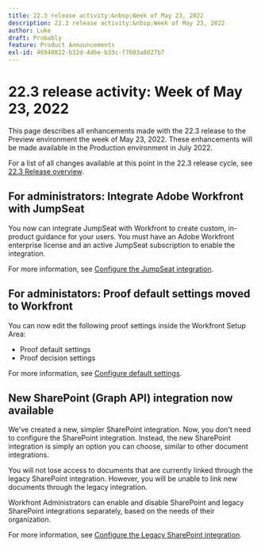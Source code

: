 ```yaml
---
title: 22.3 release activity:&nbsp;Week of May 23, 2022
description: 22.3 release activity:&nbsp;Week of May 23, 2022
author: Luke
draft: Probably
feature: Product Announcements
exl-id: 46940822-b32d-4d6e-b33c-f7603a8027b7
---
```

# 22.3 release activity:&nbsp;Week of May 23, 2022

This page describes all enhancements made with the 22.3 release to the Preview environment the week of May 23, 2022. These enhancements will be made available in the Production environment in July 2022.

For a list of all changes available at this point in the 22.3 release cycle, see [22.3 Release overview](../../../product-announcements/product-releases/22.3-release-activity/22-3-release-overview.md).

## For administrators: Integrate Adobe Workfront with JumpSeat

You now can integrate JumpSeat with Workfront to create custom, in-product guidance for your users. You must have an Adobe Workfront enterprise license and an active JumpSeat subscription to enable the integration.

For more information, see [Configure the JumpSeat integration](../../../administration-and-setup/configure-integrations/configure-jumpseat.md).

## For administators: Proof default settings moved to Workfront

You can now edit the following proof settings inside the Workfront Setup Area:

* Proof default settings
* Proof decision settings

For more information, see [Configure default settings](../../../administration-and-setup/manage-workfront/configure-proofing/configure-default-proof-settings.md).

## New SharePoint (Graph API) integration now available

We've created a new, simpler SharePoint integration. Now, you don't need to configure the SharePoint integration. Instead, the new SharePoint integration is simply an option you can choose, similar to other document integrations.

You will not lose access to documents that are currently linked through the legacy SharePoint integration. However, you will be unable to link new documents through the legacy integration.

Workfront Administrators can enable and disable SharePoint and legacy SharePoint integrations separately, based on the needs of their organization.

For more information, see [Configure the Legacy SharePoint integration](../../../administration-and-setup/configure-integrations/configure-sharepoint-integration.md).
